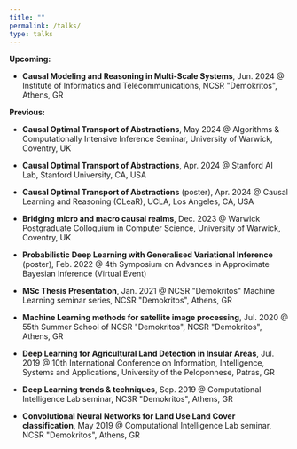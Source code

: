 ```yaml
---
title: ""
permalink: /talks/
type: talks
---
```


**Upcoming:**

* **Causal Modeling and Reasoning in Multi-Scale Systems**, Jun. 2024 @ Institute of Informatics and Telecommunications, NCSR "Demokritos", Athens, GR
  

**Previous:**

* **Causal Optimal Transport of Abstractions**, May 2024 @ Algorithms & Computationally Intensive Inference Seminar, University of Warwick, Coventry, UK

* **Causal Optimal Transport of Abstractions**, Apr. 2024 @ Stanford AI Lab, Stanford University, CA, USA 
  
* **Causal Optimal Transport of Abstractions** (poster), Apr. 2024 @ Causal Learning and Reasoning (CLeaR), UCLA, Los Angeles, CA, USA
  
* **Bridging micro and macro causal realms**, Dec. 2023 @ Warwick Postgraduate Colloquium in Computer Science, University of Warwick, Coventry, UK

* **Probabilistic Deep Learning with Generalised Variational Inference** (poster), Feb. 2022 @ 4th Symposium on Advances in Approximate Bayesian Inference (Virtual Event)

* **MSc Thesis Presentation**, Jan. 2021 @ NCSR "Demokritos" Machine Learning seminar series, NCSR "Demokritos", Athens, GR

* **Machine Learning methods for satellite image processing**, Jul. 2020 @ 55th Summer School of NCSR "Demokritos", NCSR "Demokritos", Athens, GR

* **Deep Learning for Agricultural Land Detection in Insular Areas**, Jul. 2019 @ 10th International Conference on Information, Intelligence, Systems and
Applications, University of the Peloponnese, Patras, GR
      
* **Deep Learning trends & techniques**, Sep. 2019 @ Computational Intelligence Lab seminar, NCSR "Demokritos", Athens, GR
      
* **Convolutional Neural Networks for Land Use Land Cover classification**, May 2019 @ Computational Intelligence Lab seminar, NCSR "Demokritos", Athens, GR
